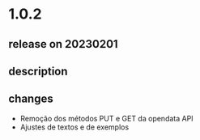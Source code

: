 # 1.0.2

## release on 20230201

## description

## changes

* Remoção dos métodos PUT e GET da opendata API
* Ajustes de textos e de exemplos

